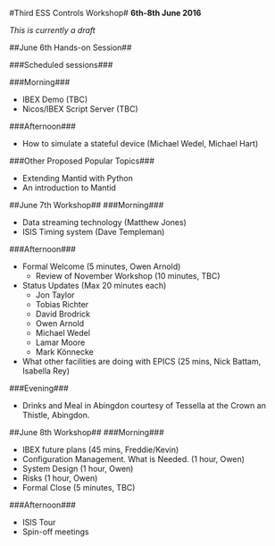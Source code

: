 #Third ESS Controls Workshop#
**6th-8th June 2016**

*This is currently a draft*

##June 6th Hands-on Session##

###Scheduled sessions###

###Morning###
* IBEX Demo (TBC)
* Nicos/IBEX Script Server (TBC)

###Afternoon###
* How to simulate a stateful device (Michael Wedel, Michael Hart)

###Other Proposed Popular Topics###

* Extending Mantid with Python
* An introduction to Mantid

##June 7th Workshop##
###Morning###

* Data streaming technology (Matthew Jones)
* ISIS Timing system (Dave Templeman)

###Afternoon###
* Formal Welcome (5 minutes, Owen Arnold)
  * Review of November Workshop (10 minutes, TBC)
* Status Updates (Max 20 minutes each)
  * Jon Taylor
  * Tobias Richter 
  * David Brodrick 
  * Owen Arnold 
  * Michael Wedel
  * Lamar Moore
  * Mark Könnecke 
* What other facilities are doing with EPICS (25 mins, Nick Battam, Isabella Rey)

###Evening###

* Drinks and Meal in Abingdon courtesy of Tessella at the Crown an Thistle, Abingdon.

##June 8th Workshop##
###Morning###

* IBEX future plans (45 mins, Freddie/Kevin)
* Configuration Management. What is Needed. (1 hour, Owen)
* System Design (1 hour, Owen)
* Risks (1 hour, Owen)
* Formal Close (5 minutes, TBC)

###Afternoon###

* ISIS Tour
* Spin-off meetings
